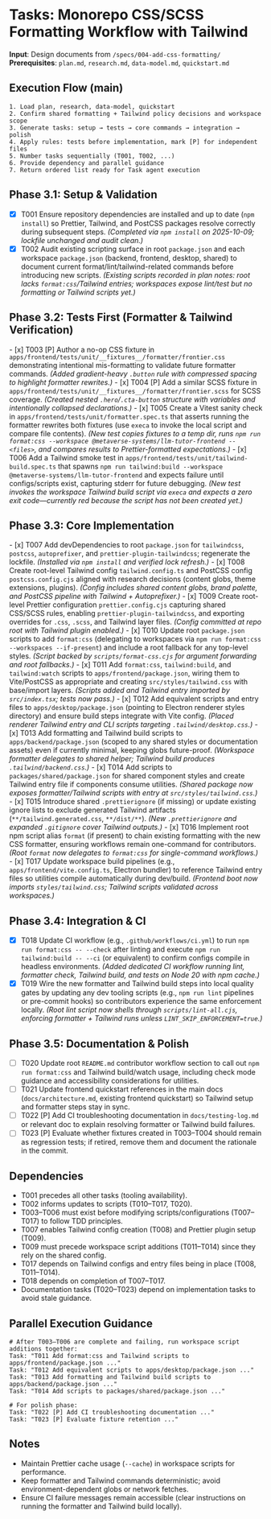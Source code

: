 # Tasks: Monorepo CSS/SCSS Formatting Workflow with Tailwind

**Input**: Design documents from `/specs/004-add-css-formatting/`
**Prerequisites**: `plan.md`, `research.md`, `data-model.md`, `quickstart.md`

## Execution Flow (main)
```
1. Load plan, research, data-model, quickstart
2. Confirm shared formatting + Tailwind policy decisions and workspace scope
3. Generate tasks: setup → tests → core commands → integration → polish
4. Apply rules: tests before implementation, mark [P] for independent files
5. Number tasks sequentially (T001, T002, ...)
6. Provide dependency and parallel guidance
7. Return ordered list ready for Task agent execution
```

## Phase 3.1: Setup & Validation
- [x] T001 Ensure repository dependencies are installed and up to date (`npm install`) so Prettier, Tailwind, and PostCSS packages resolve correctly during subsequent steps. *(Completed via `npm install` on 2025-10-09; lockfile unchanged and audit clean.)*
- [x] T002 Audit existing scripting surface in root `package.json` and each workspace `package.json` (backend, frontend, desktop, shared) to document current format/lint/tailwind-related commands before introducing new scripts. *(Existing scripts recorded in plan notes: root lacks `format:css`/Tailwind entries; workspaces expose lint/test but no formatting or Tailwind scripts yet.)*

## Phase 3.2: Tests First (Formatter & Tailwind Verification)
\- [x] T003 [P] Author a no-op CSS fixture in `apps/frontend/tests/unit/__fixtures__/formatter/frontier.css` demonstrating intentional mis-formatting to validate future formatter commands. *(Added gradient-heavy `.button` rule with compressed spacing to highlight formatter rewrites.)*
\- [x] T004 [P] Add a similar SCSS fixture in `apps/frontend/tests/unit/__fixtures__/formatter/frontier.scss` for SCSS coverage. *(Created nested `.hero`/`.cta-button` structure with variables and intentionally collapsed declarations.)*
\- [x] T005 Create a Vitest sanity check in `apps/frontend/tests/unit/formatter.spec.ts` that asserts running the formatter rewrites both fixtures (use `execa` to invoke the local script and compare file contents). *(New test copies fixtures to a temp dir, runs `npm run format:css --workspace @metaverse-systems/llm-tutor-frontend -- <files>`, and compares results to Prettier-formatted expectations.)*
\- [x] T006 Add a Tailwind smoke test in `apps/frontend/tests/unit/tailwind-build.spec.ts` that spawns `npm run tailwind:build --workspace @metaverse-systems/llm-tutor-frontend` and expects failure until configs/scripts exist, capturing stderr for future debugging. *(New test invokes the workspace Tailwind build script via `execa` and expects a zero exit code—currently red because the script has not been created yet.)*

## Phase 3.3: Core Implementation
\- [x] T007 Add devDependencies to root `package.json` for `tailwindcss`, `postcss`, `autoprefixer`, and `prettier-plugin-tailwindcss`; regenerate the lockfile. *(Installed via `npm install` and verified lock refresh.)*
\- [x] T008 Create root-level Tailwind config `tailwind.config.ts` and PostCSS config `postcss.config.cjs` aligned with research decisions (content globs, theme extensions, plugins). *(Config includes shared content globs, brand palette, and PostCSS pipeline with Tailwind + Autoprefixer.)*
\- [x] T009 Create root-level Prettier configuration `prettier.config.cjs` capturing shared CSS/SCSS rules, enabling `prettier-plugin-tailwindcss`, and exporting overrides for `.css`, `.scss`, and Tailwind layer files. *(Config committed at repo root with Tailwind plugin enabled.)*
\- [x] T010 Update root `package.json` scripts to add `format:css` (delegating to workspaces via `npm run format:css --workspaces --if-present`) and include a root fallback for any top-level styles. *(Script backed by `scripts/format-css.cjs` for argument forwarding and root fallbacks.)*
\- [x] T011 Add `format:css`, `tailwind:build`, and `tailwind:watch` scripts to `apps/frontend/package.json`, wiring them to Vite/PostCSS as appropriate and creating `src/styles/tailwind.css` with base/import layers. *(Scripts added and Tailwind entry imported by `src/index.tsx`; tests now pass.)*
\- [x] T012 Add equivalent scripts and entry files to `apps/desktop/package.json` (pointing to Electron renderer styles directory) and ensure build steps integrate with Vite config. *(Placed renderer Tailwind entry and CLI scripts targeting `.tailwind/desktop.css`.)*
\- [x] T013 Add formatting and Tailwind build scripts to `apps/backend/package.json` (scoped to any shared styles or documentation assets) even if currently minimal, keeping globs future-proof. *(Workspace formatter delegates to shared helper; Tailwind build produces `.tailwind/backend.css`.)*
\- [x] T014 Add scripts to `packages/shared/package.json` for shared component styles and create Tailwind entry file if components consume utilities. *(Shared package now exposes formatter/Tailwind scripts with entry at `src/styles/tailwind.css`.)*
\- [x] T015 Introduce shared `.prettierignore` (if missing) or update existing ignore lists to exclude generated Tailwind artifacts (`**/tailwind.generated.css`, `**/dist/**`). *(New `.prettierignore` and expanded `.gitignore` cover Tailwind outputs.)*
\- [x] T016 Implement root npm script alias `format` (if present) to chain existing formatting with the new CSS formatter, ensuring workflows remain one-command for contributors. *(Root `format` now delegates to `format:css` for single-command workflows.)*
\- [x] T017 Update workspace build pipelines (e.g., `apps/frontend/vite.config.ts`, Electron bundler) to reference Tailwind entry files so utilities compile automatically during dev/build. *(Frontend boot now imports `styles/tailwind.css`; Tailwind scripts validated across workspaces.)*

## Phase 3.4: Integration & CI
- [x] T018 Update CI workflow (e.g., `.github/workflows/ci.yml`) to run `npm run format:css -- --check` after linting and execute `npm run tailwind:build -- --ci` (or equivalent) to confirm configs compile in headless environments. *(Added dedicated CI workflow running lint, formatter check, Tailwind build, and tests on Node 20 with npm cache.)*
- [x] T019 Wire the new formatter and Tailwind build steps into local quality gates by updating any dev tooling scripts (e.g., `npm run lint` pipelines or pre-commit hooks) so contributors experience the same enforcement locally. *(Root lint script now shells through `scripts/lint-all.cjs`, enforcing formatter + Tailwind runs unless `LINT_SKIP_ENFORCEMENT=true`.)*

## Phase 3.5: Documentation & Polish
- [ ] T020 Update root `README.md` contributor workflow section to call out `npm run format:css` and Tailwind build/watch usage, including check mode guidance and accessibility considerations for utilities.
- [ ] T021 Update frontend quickstart references in the main docs (`docs/architecture.md`, existing frontend quickstart) so Tailwind setup and formatter steps stay in sync.
- [ ] T022 [P] Add CI troubleshooting documentation in `docs/testing-log.md` or relevant doc to explain resolving formatter or Tailwind build failures.
- [ ] T023 [P] Evaluate whether fixtures created in T003–T004 should remain as regression tests; if retired, remove them and document the rationale in the commit.

## Dependencies
- T001 precedes all other tasks (tooling availability).
- T002 informs updates to scripts (T010–T017, T020).
- T003–T006 must exist before modifying scripts/configurations (T007–T017) to follow TDD principles.
- T007 enables Tailwind config creation (T008) and Prettier plugin setup (T009).
- T009 must precede workspace script additions (T011–T014) since they rely on the shared config.
- T017 depends on Tailwind configs and entry files being in place (T008, T011–T014).
- T018 depends on completion of T007–T017.
- Documentation tasks (T020–T023) depend on implementation tasks to avoid stale guidance.

## Parallel Execution Guidance
```
# After T003–T006 are complete and failing, run workspace script additions together:
Task: "T011 Add format:css and Tailwind scripts to apps/frontend/package.json ..."
Task: "T012 Add equivalent scripts to apps/desktop/package.json ..."
Task: "T013 Add formatting and Tailwind build scripts to apps/backend/package.json ..."
Task: "T014 Add scripts to packages/shared/package.json ..."

# For polish phase:
Task: "T022 [P] Add CI troubleshooting documentation ..."
Task: "T023 [P] Evaluate fixture retention ..."
```

## Notes
- Maintain Prettier cache usage (`--cache`) in workspace scripts for performance.
- Keep formatter and Tailwind commands deterministic; avoid environment-dependent globs or network fetches.
- Ensure CI failure messages remain accessible (clear instructions on running the formatter and Tailwind build locally).
